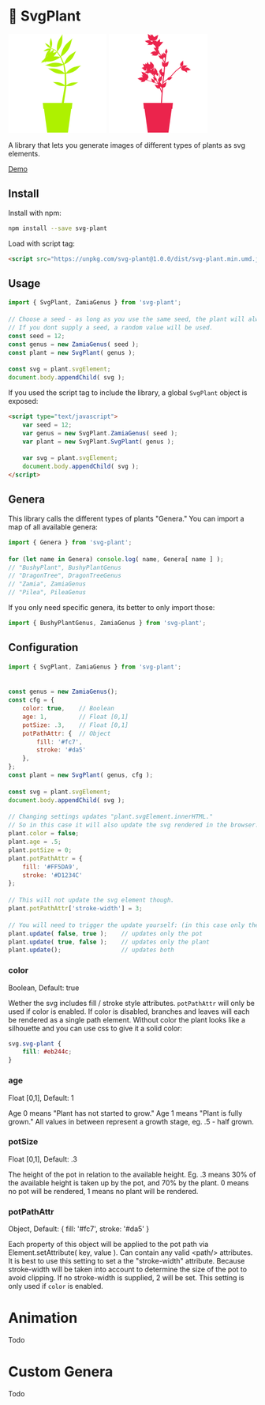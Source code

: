 # 🌿 SvgPlant

![Example 1](demo/Example1.svg)
![Example 2](demo/Example2.svg)

A library that lets you generate images of different types of plants as svg elements.

[Demo](demo/demo.html)

## Install

Install with npm:

```bash
npm install --save svg-plant
```

Load with script tag:

```html
<script src="https://unpkg.com/svg-plant@1.0.0/dist/svg-plant.min.umd.js"></script>
```

## Usage

```js
import { SvgPlant, ZamiaGenus } from 'svg-plant';

// Choose a seed - as long as you use the same seed, the plant will always come out the same.
// If you dont supply a seed, a random value will be used.
const seed = 12;
const genus = new ZamiaGenus( seed );
const plant = new SvgPlant( genus );

const svg = plant.svgElement;
document.body.appendChild( svg );
```

If you used the script tag to include the library, a global `SvgPlant` object is exposed:

```html
<script type="text/javascript">
    var seed = 12;
    var genus = new SvgPlant.ZamiaGenus( seed );
    var plant = new SvgPlant.SvgPlant( genus );

    var svg = plant.svgElement;
    document.body.appendChild( svg );
</script>
```

## Genera

This library calls the different types of plants "Genera."
You can import a map of all available genera:

```js
import { Genera } from 'svg-plant';

for (let name in Genera) console.log( name, Genera[ name ] );
// "BushyPlant", BushyPlantGenus
// "DragonTree", DragonTreeGenus
// "Zamia", ZamiaGenus
// "Pilea", PileaGenus
```

If you only need specific genera, its better to only import those:

```js
import { BushyPlantGenus, ZamiaGenus } from 'svg-plant';
```

## Configuration

```js
import { SvgPlant, ZamiaGenus } from 'svg-plant';


const genus = new ZamiaGenus();
const cfg = {
    color: true,    // Boolean
    age: 1,         // Float [0,1]
    potSize: .3,    // Float [0,1]
    potPathAttr: {  // Object
        fill: '#fc7',
        stroke: '#da5'
    },
};
const plant = new SvgPlant( genus, cfg );

const svg = plant.svgElement;
document.body.appendChild( svg );

// Changing settings updates "plant.svgElement.innerHTML."
// So in this case it will also update the svg rendered in the browser.
plant.color = false;
plant.age = .5;
plant.potSize = 0;
plant.potPathAttr = {
    fill: '#FF5DA9',
    stroke: '#D1234C'
};

// This will not update the svg element though.
plant.potPathAttr['stroke-width'] = 3;

// You will need to trigger the update yourself: (in this case only the pot would need an update)
plant.update( false, true );    // updates only the pot
plant.update( true, false );    // updates only the plant
plant.update();                 // updates both
```

### color
Boolean, Default: true

Wether the svg includes fill / stroke style attributes.
`potPathAttr` will only be used if color is enabled.
If color is disabled, branches and leaves will each be rendered as a single path element.
Without color the plant looks like a silhouette and you can use css to give it a solid color:

```css
svg.svg-plant {
    fill: #eb244c;
}
```

### age
Float [0,1], Default: 1

Age 0 means "Plant has not started to grow."
Age 1 means "Plant is fully grown."
All values in between represent a growth stage, eg. .5 - half grown.

### potSize
Float [0,1], Default: .3

The height of the pot in relation to the available height.
Eg. .3 means 30% of the available height is taken up by the pot, and 70% by the plant.
0 means no pot will be rendered, 1 means no plant will be rendered.

### potPathAttr
Object, Default: { fill: '#fc7', stroke: '#da5' }

Each property of this object will be applied to the pot path via Element.setAttribute( key, value ).
Can contain any valid &lt;path/> attributes. It is best to use this setting to set a the "stroke-width" attribute.
Because stroke-width will be taken into account to determine the size of the pot to avoid clipping.
If no stroke-width is supplied, 2 will be set. This setting is only used if `color` is enabled.

# Animation

Todo

# Custom Genera

Todo
